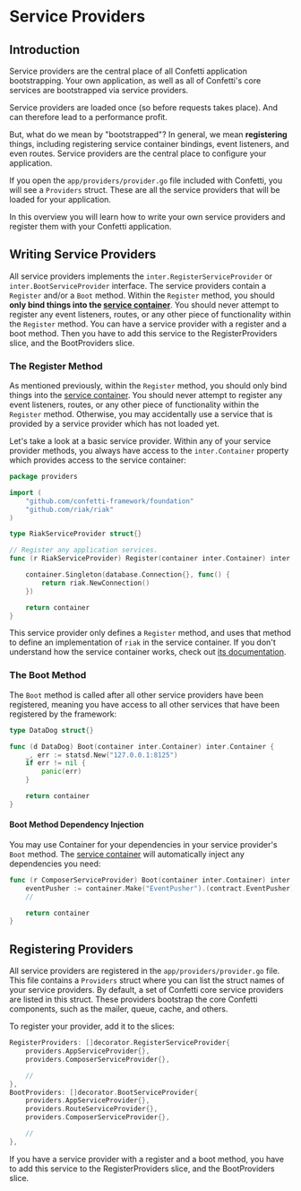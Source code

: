 # Service Providers
<ToggleDarkMode/>

## Introduction

Service providers are the central place of all Confetti application bootstrapping. Your own application, as well as all of Confetti's core services are bootstrapped via service providers.

Service providers are loaded once (so before requests takes place). And can therefore lead to a performance profit.

But, what do we mean by "bootstrapped"? In general, we mean **registering** things, including registering service container bindings, event listeners, and even routes. Service providers are the central place to configure your application.

If you open the `app/providers/provider.go` file included with Confetti, you will see a `Providers` struct. These are all the service providers that will be loaded for your application.

In this overview you will learn how to write your own service providers and register them with your Confetti application.

## Writing Service Providers

All service providers implements the `inter.RegisterServiceProvider` or `inter.BootServiceProvider` interface. The service providers contain a `Register` and/or a `Boot` method. Within the `Register` method, you should **only bind things into the [service container](container)**. You should never attempt to register any event listeners, routes, or any other piece of functionality within the `Register` method. You can have a service provider with a register and a boot method. Then you have to add this service to the RegisterProviders slice, and the BootProviders slice.

### The Register Method

As mentioned previously, within the `Register` method, you should only bind things into the [service container](container). You should never attempt to register any event listeners, routes, or any other piece of functionality within the `Register` method. Otherwise, you may accidentally use a service that is provided by a service provider which has not loaded yet.

Let's take a look at a basic service provider. Within any of your service provider methods, you always have access to the `inter.Container` property which provides access to the service container:

``` go
package providers

import (
    "github.com/confetti-framework/foundation"
    "github.com/riak/riak"
)

type RiakServiceProvider struct{}

// Register any application services.
func (r RiakServiceProvider) Register(container inter.Container) inter.Container {

    container.Singleton(database.Connection{}, func() {
        return riak.NewConnection()
    })

    return container
}
```

This service provider only defines a `Register` method, and uses that method to define an implementation of `riak` in the service container. If you don't understand how the service container works, check out [its documentation](container).

### The Boot Method

The `Boot` method is called after all other service providers have been registered, meaning you have access to all other
services that have been registered by the framework:

``` go
type DataDog struct{}

func (d DataDog) Boot(container inter.Container) inter.Container {
    _, err := statsd.New("127.0.0.1:8125")
    if err != nil {
        panic(err)
    }

    return container
}
```

#### Boot Method Dependency Injection

You may use Container for your dependencies in your service provider's `Boot` method. The [service container](container) will automatically inject any dependencies you need:

``` go
func (r ComposerServiceProvider) Boot(container inter.Container) inter.Container {
    eventPusher := container.Make("EventPusher").(contract.EventPusher)
    //

    return container
}
````

## Registering Providers

All service providers are registered in the `app/providers/provider.go` file. This file contains a `Providers` struct where you can list the struct names of your service providers. By default, a set of Confetti core service providers are listed in this struct. These providers bootstrap the core Confetti components, such as the mailer, queue, cache, and others.

To register your provider, add it to the slices:

``` go
RegisterProviders: []decorator.RegisterServiceProvider{
    providers.AppServiceProvider{},
    providers.ComposerServiceProvider{},

    //
},
BootProviders: []decorator.BootServiceProvider{
    providers.AppServiceProvider{},
    providers.RouteServiceProvider{},
    providers.ComposerServiceProvider{},

    //
},
```

If you have a service provider with a register and a boot method, you have to add this service to the RegisterProviders slice, and the BootProviders slice.
